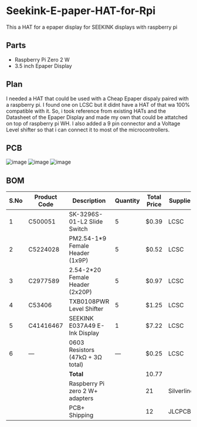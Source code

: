 # Seekink-E-paper-HAT-for-Rpi
This a HAT for a epaper display for SEEKINK displays with raspberry pi

## Parts
- Raspberry Pi Zero 2 W
- 3.5 inch Epaper Display

## Plan
I needed a HAT that could be used with a Cheap Epaper dispaly paired with a raspberry pi. I found one on LCSC but it didnt have a HAT of that wa 100% compatible with it. 
So, i took reference from existing HATs and the Datasheet of the Epaper Display and made my own that could be attatched on top of raspberry pi WH.
I also added a 9 pin connector and a Voltage Level shifter so that i can connect it to most of the microcontrollers.
## PCB
![image](https://github.com/user-attachments/assets/a9ba6f21-2f37-46eb-a6db-7d9b7c5b8f97)
![image](https://github.com/user-attachments/assets/229bf69e-b5ce-4472-ae0a-789390241e0d)
![image](https://github.com/user-attachments/assets/315289d6-3fa9-4e33-ac28-fac569770b58)

## BOM
| S.No | Product Code | Description                       | Quantity | Total Price | Supplier | Category            |
|------|--------------|-----------------------------------|----------|-------------|----------|---------------------|
| 1    | C500051      | SK-3296S-01-L2 Slide Switch       | 5        | $0.39       | LCSC     | Passive Components  |
| 2    | C5224028     | PM2.54-1*9 Female Header (1x9P)   | 5        | $0.52       | LCSC     | Connectors          |
| 3    | C2977589     | 2.54-2*20 Female Header (2x20P)   | 5        | $0.97       | LCSC     | Connectors          |
| 4    | C53406       | TXB0108PWR Level Shifter          | 5        | $1.25       | LCSC     | ICs                 |
| 5    | C41416467    | SEEKINK E037A49 E-Ink Display     | 1        | $7.22       | LCSC     | Display             |
| 6    | —            | 0603 Resistors (47kΩ + 3Ω total)  | —        | $0.25       | LCSC     | Passive Components  |
|      |              | **Total**                         |          |10.77|          |                     |
|||Raspberry Pi zero 2 W+ adapters||21|Silverline|||
|||PCB+ Shipping||12|JLCPCB|||
